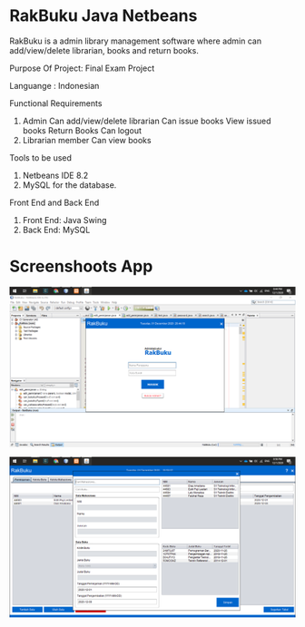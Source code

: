 # RakBuku Java Netbeans
 
RakBuku is a admin library management software where admin can add/view/delete librarian, books and return books.

Purpose Of Project: Final Exam Project

Languange : Indonesian

Functional Requirements
1. Admin
  Can add/view/delete librarian
  Can issue books
  View issued books
  Return Books
  Can logout 
2. Librarian member
   Can view books
   
Tools to be used
1. Netbeans IDE 8.2
2. MySQL for the database.

Front End and Back End
1. Front End: Java Swing
2. Back End: MySQL
 
 # Screenshoots App
 ![Gambar1](https://github.com/diazamaliana/RakBuku_Java-Netbeans/blob/main/dokumen/Screenshot%20(283).png)

 ![Gambar2](https://github.com/diazamaliana/RakBuku_Java-Netbeans/blob/main/dokumen/Screenshot%20(286).png)




